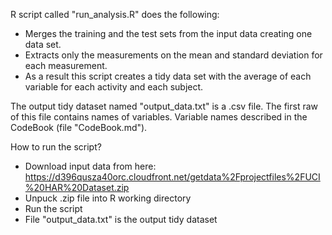R script called "run_analysis.R" does the following:
* Merges the training and the test sets from the input data creating one data set.
* Extracts only the measurements on the mean and standard deviation for each measurement.
* As a result this script creates a tidy data set with the average of each variable for each activity and each subject.

The output tidy dataset named "output_data.txt" is a .csv file. The first raw of this file contains names of variables. Variable names described in the CodeBook (file "CodeBook.md").

How to run the script?
* Download input data from here: https://d396qusza40orc.cloudfront.net/getdata%2Fprojectfiles%2FUCI%20HAR%20Dataset.zip
* Unpuck .zip file into R working directory
* Run the script
* File "output_data.txt" is the output tidy dataset
